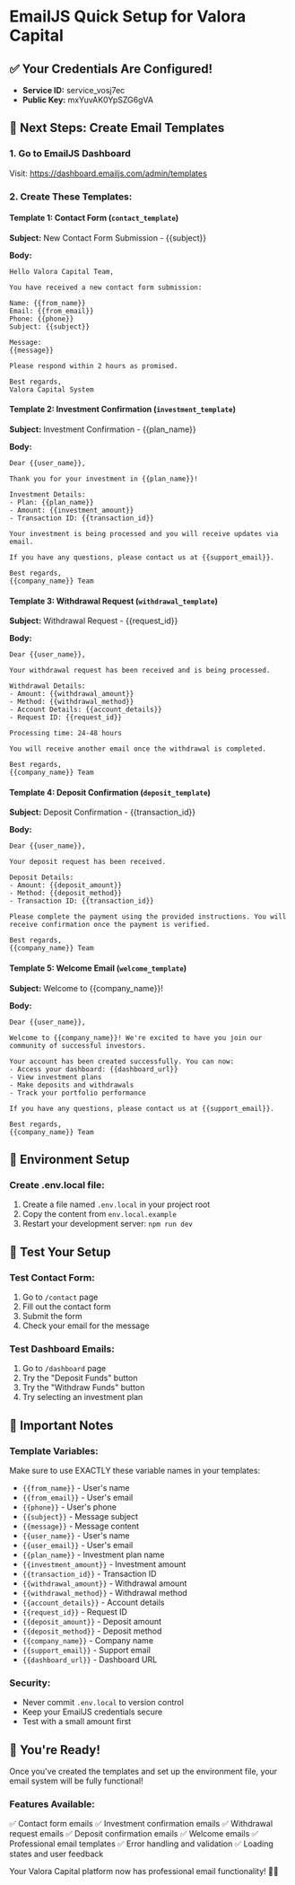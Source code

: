 # EmailJS Quick Setup for Valora Capital

## ✅ Your Credentials Are Configured!
- **Service ID:** service_vosj7ec
- **Public Key:** mxYuvAK0YpSZG6gVA

## 📝 Next Steps: Create Email Templates

### 1. Go to EmailJS Dashboard
Visit: https://dashboard.emailjs.com/admin/templates

### 2. Create These Templates:

#### Template 1: Contact Form (`contact_template`)
**Subject:** New Contact Form Submission - {{subject}}

**Body:**
```
Hello Valora Capital Team,

You have received a new contact form submission:

Name: {{from_name}}
Email: {{from_email}}
Phone: {{phone}}
Subject: {{subject}}

Message:
{{message}}

Please respond within 2 hours as promised.

Best regards,
Valora Capital System
```

#### Template 2: Investment Confirmation (`investment_template`)
**Subject:** Investment Confirmation - {{plan_name}}

**Body:**
```
Dear {{user_name}},

Thank you for your investment in {{plan_name}}!

Investment Details:
- Plan: {{plan_name}}
- Amount: {{investment_amount}}
- Transaction ID: {{transaction_id}}

Your investment is being processed and you will receive updates via email.

If you have any questions, please contact us at {{support_email}}.

Best regards,
{{company_name}} Team
```

#### Template 3: Withdrawal Request (`withdrawal_template`)
**Subject:** Withdrawal Request - {{request_id}}

**Body:**
```
Dear {{user_name}},

Your withdrawal request has been received and is being processed.

Withdrawal Details:
- Amount: {{withdrawal_amount}}
- Method: {{withdrawal_method}}
- Account Details: {{account_details}}
- Request ID: {{request_id}}

Processing time: 24-48 hours

You will receive another email once the withdrawal is completed.

Best regards,
{{company_name}} Team
```

#### Template 4: Deposit Confirmation (`deposit_template`)
**Subject:** Deposit Confirmation - {{transaction_id}}

**Body:**
```
Dear {{user_name}},

Your deposit request has been received.

Deposit Details:
- Amount: {{deposit_amount}}
- Method: {{deposit_method}}
- Transaction ID: {{transaction_id}}

Please complete the payment using the provided instructions. You will receive confirmation once the payment is verified.

Best regards,
{{company_name}} Team
```

#### Template 5: Welcome Email (`welcome_template`)
**Subject:** Welcome to {{company_name}}!

**Body:**
```
Dear {{user_name}},

Welcome to {{company_name}}! We're excited to have you join our community of successful investors.

Your account has been created successfully. You can now:
- Access your dashboard: {{dashboard_url}}
- View investment plans
- Make deposits and withdrawals
- Track your portfolio performance

If you have any questions, please contact us at {{support_email}}.

Best regards,
{{company_name}} Team
```

## 🔧 Environment Setup

### Create .env.local file:
1. Create a file named `.env.local` in your project root
2. Copy the content from `env.local.example`
3. Restart your development server: `npm run dev`

## 🧪 Test Your Setup

### Test Contact Form:
1. Go to `/contact` page
2. Fill out the contact form
3. Submit the form
4. Check your email for the message

### Test Dashboard Emails:
1. Go to `/dashboard` page
2. Try the "Deposit Funds" button
3. Try the "Withdraw Funds" button
4. Try selecting an investment plan

## 🚨 Important Notes

### Template Variables:
Make sure to use EXACTLY these variable names in your templates:
- `{{from_name}}` - User's name
- `{{from_email}}` - User's email
- `{{phone}}` - User's phone
- `{{subject}}` - Message subject
- `{{message}}` - Message content
- `{{user_name}}` - User's name
- `{{user_email}}` - User's email
- `{{plan_name}}` - Investment plan name
- `{{investment_amount}}` - Investment amount
- `{{transaction_id}}` - Transaction ID
- `{{withdrawal_amount}}` - Withdrawal amount
- `{{withdrawal_method}}` - Withdrawal method
- `{{account_details}}` - Account details
- `{{request_id}}` - Request ID
- `{{deposit_amount}}` - Deposit amount
- `{{deposit_method}}` - Deposit method
- `{{company_name}}` - Company name
- `{{support_email}}` - Support email
- `{{dashboard_url}}` - Dashboard URL

### Security:
- Never commit `.env.local` to version control
- Keep your EmailJS credentials secure
- Test with a small amount first

## 🎉 You're Ready!

Once you've created the templates and set up the environment file, your email system will be fully functional!

### Features Available:
✅ Contact form emails
✅ Investment confirmation emails
✅ Withdrawal request emails
✅ Deposit confirmation emails
✅ Welcome emails
✅ Professional email templates
✅ Error handling and validation
✅ Loading states and user feedback

Your Valora Capital platform now has professional email functionality! 🚀📧

